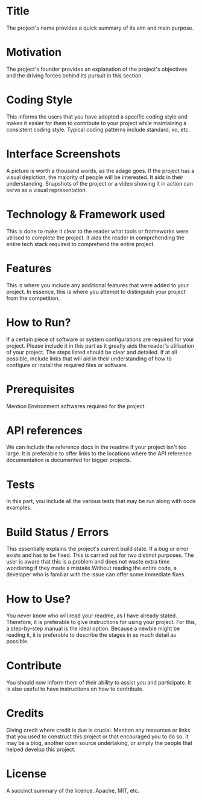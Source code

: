 # Title
The project's name provides a quick summary of its aim and main purpose.
# Motivation
The project's founder provides an explanation of the project's objectives and the driving forces behind its pursuit in this section.
# Coding Style
This informs the users that you have adopted a specific coding style and makes it easier for them to contribute to your project while maintaining a consistent coding style. Typical coding patterns include standard, xo, etc.
# Interface Screenshots
A picture is worth a thousand words, as the adage goes. If the project has a visual depiction, the majority of people will be interested. It aids in their understanding. Snapshots of the project or a video showing it in action can serve as a visual representation.
# Technology & Framework used
This is done to make it clear to the reader what tools or frameworks were utilised to complete the project. It aids the reader in comprehending the entire tech stack required to comprehend the entire project.
# Features
This is where you include any additional features that were added to your project. In essence, this is where you attempt to distinguish your project from the competition.
# How to Run?
If a certain piece of software or system configurations are required for your project. Please include it in this part as it greatly aids the reader's utilisation of your project. The steps listed should be clear and detailed.  If at all possible, include links that will aid in their understanding of how to configure or install the required files or software.
# Prerequisites
Mention Environment softwares required for the project.
# API references
We can include the reference docs in the readme if your project isn't too large. It is preferable to offer links to the locations where the API reference documentation is documented for bigger projects.
# Tests
In this part, you include all the various tests that may be run along with code examples.
# Build Status / Errors
This essentially explains the project's current build state. If a bug or error exists and has to be fixed. This is carried out for two distinct purposes. The user is aware that this is a problem and does not waste extra time wondering if they made a mistake.Without reading the entire code, a developer who is familiar with the issue can offer some immediate fixes.
# How to Use?
You never know who will read your readme, as I have already stated. Therefore, it is preferable to give instructions for using your project. For this, a step-by-step manual is the ideal option. Because a newbie might be reading it, it is preferable to describe the stages in as much detail as possible.
# Contribute
You should now inform them of their ability to assist you and participate. It is also useful to have instructions on how to contribute.
# Credits
Giving credit where credit is due is crucial. Mention any resources or links that you used to construct this project or that encouraged you to do so. It may be a blog, another open source undertaking, or simply the people that helped develop this project.
# License
A succinct summary of the licence. Apache, MIT, etc.

